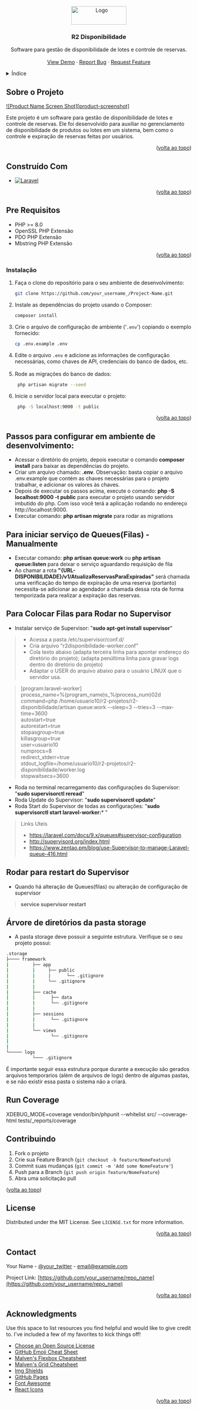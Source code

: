 <a name="readme-top"></a>

<!-- PROJECT LOGO -->
<br />
<div align="center">
  <a href="https://github.com/othneildrew/Best-README-Template">
    <img src="https://github.com/aldeiralvesmartins/estudos/blob/main/logo.png?raw=true" alt="Logo" width="150" height="50">
  </a>

<h3 align="center">R2 Disponibilidade</h3>

  <p align="center">
    Software para gestão de disponibilidade de lotes e controle de reservas.
   <br />
    <br />
    <a href="https://github.com/othneildrew/Best-README-Template">View Demo</a>
    ·
    <a href="https://github.com/othneildrew/Best-README-Template/issues">Report Bug</a>
    ·
    <a href="https://github.com/othneildrew/Best-README-Template/issues">Request Feature</a>
  </p>
</div>



<!-- TABLE OF CONTENTS -->
<details>
  <summary>Índice</summary>
  <ol>
    <li><a href="#sobre-o-projeto">Sobre o Projeto</a></li>
    <li><a href="#construido-com">Construído Com</a></li>
    <li><a href="#pre-requisitos">Pre Requisitos</a></li>
    <li><a href="#installation">Instalação</a></li>
    <li><a href="#passos-para-configurar-em-ambiente-de-desenvolvimento">Passos para configurar em ambiente de desenvolvimento</a></li>
    <li><a href="#para-iniciar-serviço-de-queues(Filas)-manualmente">Para iniciar serviço de Queues(Filas) - Manualmente</a></li>
    <li><a href="#para-colocar-filas-para-rodar-no-supervisor">Para Colocar Filas para Rodar no Supervisor</a></li>
    <li><a href="#rodar-para-restart-do-supervisor">Rodar para restart do Supervisor</a></li>
    <li><a href="#arvore-de-diretórios-da-pasta-storage">Árvore de diretórios da pasta storage</a></li>
    <li><a href="#run-coverage">Run Coverage</a></li>
  </ol>
</details>



<!-- ABOUT THE PROJECT -->

## Sobre o Projeto

[![Product Name Screen Shot][product-screenshot]](file:///home/usuario07/Imagens/Captura%20de%20tela%20de%202023-07-19%2016-56-48.png)

Este projeto é um software para gestão de disponibilidade de lotes e controle de reservas. Ele foi desenvolvido para
auxiliar no gerenciamento de disponibilidade de produtos ou lotes em um sistema, bem como o controle e expiração de
reservas feitas por usuários.

<p align="right">(<a href="#readme-top">volta ao topo</a>)</p>

## Construído Com

* [![Laravel][Laravel.com]][Laravel-url]

<p align="right">(<a href="#readme-top">volta ao topo</a>)</p>

## Pre Requisitos

* PHP >= 8.0
* OpenSSL PHP Extensão
* PDO PHP Extensão
* Mbstring PHP Extensão

<p align="right">(<a href="#readme-top">volta ao topo</a>)</p>

### Instalação

1. Faça o clone do repositório para o seu ambiente de desenvolvimento:
   ```bash
   git clone https://github.com/your_username_/Project-Name.git
   ```
2. Instale as dependências do projeto usando o Composer:
   ```bash
   composer install
   ```
3. Crie o arquivo de configuração de ambiente ('`.env`') copiando o exemplo fornecido:
   ```bash
   cp .env.example .env
   ```
4. Edite o arquivo `.env` e adicione as informações de configuração necessárias, como chaves de API, credenciais do
   banco de dados, etc.
   <br>
   <br>
5. Rode as migrações do banco de dados:
   ```bash
    php artisan migrate --seed  
    ```
6. Inicie o servidor local para executar o projeto:
   ```bash
    php -S localhost:9000 -t public
   ```

<p align="right">(<a href="#readme-top">volta ao topo</a>)</p>


## Passos para configurar em ambiente de desenvolvimento:

-   Acessar o diretório do projeto, depois executar o comando  **composer install**  para baixar as dependências do projeto.
-   Criar um arquivo chamado:  **.env**. Observação: basta copiar o arquivo .env.example que contém as chaves necessárias para o projeto trabalhar, e adicionar os valores às chaves.
-   Depois de executar os passos acima, execute o comando:  **php -S localhost:9000 -t public**  para executar o projeto usando servidor imbutido do php. Com isso você terá a aplicação rodando no endereço http://localhost:9000.
-   Executar comando:  **php artisan migrate**  para rodar as migrations


## Para iniciar serviço de Queues(Filas) - Manualmente
- Executar comando:  **php artisan queue:work** ou **php artisan queue:listen** para deixar o serviço aguardando requisição de fila
- Ao chamar a rota **"{URL-DISPONIBILIDADE}/v1/AtualizaReservasParaExpiradas"** será chamada uma verificação do tempo de expiração de uma reserva (portanto) necessita-se adicionar ao agendador a chamada dessa rota de forma temporizada para realizar a expiração das reservas.

## Para Colocar Filas para Rodar no Supervisor
* Instalar serviço de Supervisor: "**sudo apt-get install supervisor**"

>* Acessa a pasta /etc/supervisor/conf.d/
>* Cria arquivo "r2disponibilidade-worker.conf"
>* Cola texto abaixo (adapta terceira linha para apontar endereço do diretório do projeto); (adapta penúltima linha para gravar logs dentro do diretório do projeto)
>* Adaptar o USER do arquivo abaixo para o usuário LINUX que o servidor usa.

>[program:laravel-worker]<br>
process_name=%(program_name)s_%(process_num)02d<br>
command=php /home/usuario10/r2-projetos/r2-disponibilidade/artisan queue:work --sleep=3 --tries=3 --max-time=3600<br>
autostart=true<br>
autorestart=true<br>
stopasgroup=true<br>
killasgroup=true<br>
user=usuario10<br>
numprocs=8<br>
redirect_stderr=true<br>
stdout_logfile=/home/usuario10/r2-projetos/r2-disponibilidade/worker.log<br>
stopwaitsecs=3600<br>


* Roda no terminal recarregamento das configurações do Supervisor: "**sudo supervisorctl reread**"
* Roda Update do Supervisor: "**sudo supervisorctl update**"
* Roda Start do Supervisor de todas as configurações: "**sudo supervisorctl start laravel-worker:*** "


> Links Uteis <br>
>*  https://laravel.com/docs/9.x/queues#supervisor-configuration <br>
>*  http://supervisord.org/index.html <br>
>*  https://www.zentao.pm/blog/use-Supervisor-to-manage-Laravel-queue-416.html <br>

## Rodar para restart do Supervisor
* Quando há alteração de Queues(filas) ou alteração de configuração de supervisor
>**service supervisor restart**<br>

## Árvore de diretórios da pasta storage
- A pasta storage deve possuir a seguinte estrutura. Verifique se o seu projeto possui:
 ```sh
.storage
├──── framework
|         ├── app
|         |     ├── public 
|         |     |      └── .gitignore      
|         |     └── .gitignore
|         |
|         ├── cache
|         |      ├── data 
|         |      └── .gitignore
|         |
|         ├── sessions 
|         |      └── .gitignore
|         |         
|         └── views
|                └── .gitignore
|         
|
└───── logs
           └─── .gitignore            
```
É importante seguir essa estrutura porque durante a execução são gerados arquivos temporarios (além de arquivos de logs) dentro de algumas pastas, e se não existir essa pasta o sistema não a criará.

## Run Coverage
XDEBUG_MODE=coverage vendor/bin/phpunit --whitelist src/ --coverage-html tests/_reports/coverage


<!-- CONTRIBUTING -->

## Contribuindo

1. Fork o projeto
2. Crie sua Feature Branch (`git checkout -b feature/NomeFeature`)
3. Commit suas mudanças (`git commit -m 'Add some NomeFeature'`)
4. Push para a Branch (`git push origin feature/NomeFeature`)
5. Abra uma solicitação pull

<butoon align="right">(<a href="#readme-top">volta ao topo</a>)</butoon>



<!-- LICENSE -->

## License

Distributed under the MIT License. See `LICENSE.txt` for more information.

<p align="right">(<a href="#readme-top">volta ao topo</a>)</p>



<!-- CONTACT -->

## Contact

Your Name - [@your_twitter](https://twitter.com/your_username) - email@example.com

Project Link: [https://github.com/your_username/repo_name](https://github.com/your_username/repo_name)

<p align="right">(<a href="#readme-top">volta ao topo</a>)</p>



<!-- ACKNOWLEDGMENTS -->

## Acknowledgments

Use this space to list resources you find helpful and would like to give credit to. I've included a few of my favorites
to kick things off!

* [Choose an Open Source License](https://choosealicense.com)
* [GitHub Emoji Cheat Sheet](https://www.webpagefx.com/tools/emoji-cheat-sheet)
* [Malven's Flexbox Cheatsheet](https://flexbox.malven.co/)
* [Malven's Grid Cheatsheet](https://grid.malven.co/)
* [Img Shields](https://shields.io)
* [GitHub Pages](https://pages.github.com)
* [Font Awesome](https://fontawesome.com)
* [React Icons](https://react-icons.github.io/react-icons/search)

<p align="right">(<a href="#readme-top">volta ao topo</a>)</p>



<!-- MARKDOWN LINKS & IMAGES -->
<!-- https://www.markdownguide.org/basic-syntax/#reference-style-links -->

[contributors-shield]: https://img.shields.io/github/contributors/othneildrew/Best-README-Template.svg?style=for-the-badge

[contributors-url]: https://github.com/othneildrew/Best-README-Template/graphs/contributors

[forks-shield]: https://img.shields.io/github/forks/othneildrew/Best-README-Template.svg?style=for-the-badge

[forks-url]: https://github.com/othneildrew/Best-README-Template/network/members

[stars-shield]: https://img.shields.io/github/stars/othneildrew/Best-README-Template.svg?style=for-the-badge

[stars-url]: https://github.com/othneildrew/Best-README-Template/stargazers

[issues-shield]: https://img.shields.io/github/issues/othneildrew/Best-README-Template.svg?style=for-the-badge

[issues-url]: https://github.com/othneildrew/Best-README-Template/issues

[license-shield]: https://img.shields.io/github/license/othneildrew/Best-README-Template.svg?style=for-the-badge

[license-url]: https://github.com/othneildrew/Best-README-Template/blob/master/LICENSE.txt

[linkedin-shield]: https://img.shields.io/badge/-LinkedIn-black.svg?style=for-the-badge&logo=linkedin&colorB=555

[linkedin-url]: https://linkedin.com/in/othneildrew

[comment]: <> ([product-screenshot]: file:///home/usuario07/Imagens/teste1.jpg)

[Next.js]: https://img.shields.io/badge/next.js-000000?style=for-the-badge&logo=nextdotjs&logoColor=white

[Next-url]: https://nextjs.org/

[React.js]: https://img.shields.io/badge/React-20232A?style=for-the-badge&logo=react&logoColor=61DAFB

[React-url]: https://reactjs.org/

[Vue.js]: https://img.shields.io/badge/Vue.js-35495E?style=for-the-badge&logo=vuedotjs&logoColor=4FC08D

[Vue-url]: https://vuejs.org/

[Angular.io]: https://img.shields.io/badge/Angular-DD0031?style=for-the-badge&logo=angular&logoColor=white

[Angular-url]: https://angular.io/

[Svelte.dev]: https://img.shields.io/badge/Svelte-4A4A55?style=for-the-badge&logo=svelte&logoColor=FF3E00

[Svelte-url]: https://svelte.dev/

[Laravel.com]: https://img.shields.io/badge/Laravel-FF2D20?style=for-the-badge&logo=laravel&logoColor=white

[Laravel-url]: https://laravel.com

[Bootstrap.com]: https://img.shields.io/badge/Bootstrap-563D7C?style=for-the-badge&logo=bootstrap&logoColor=white

[Bootstrap-url]: https://getbootstrap.com

[JQuery.com]: https://img.shields.io/badge/jQuery-0769AD?style=for-the-badge&logo=jquery&logoColor=white

[JQuery-url]: https://jquery.com


[comment]: <> (# R2 Disponibilidade)

[comment]: <> (Software para gestão de disponibilidade de lotes e controle de reservas.)

[comment]: <> (## Pré Requisitos)

[comment]: <> (-   PHP >= 8.0)

[comment]: <> (-   OpenSSL PHP Extensão)

[comment]: <> (-   PDO PHP Extensão)

[comment]: <> (-   Mbstring PHP Extensão)


[comment]: <> (## Passos para configurar em ambiente de desenvolvimento:)

[comment]: <> (-   Acessar o diretório do projeto, depois executar o comando  `composer install`  para baixar as dependências do projeto.)

[comment]: <> (-   Criar um arquivo chamado:  `.env`. Observação: basta copiar o arquivo .env.example que contém as chaves necessárias para o projeto trabalhar, e adicionar os valores às chaves.)

[comment]: <> (-   Depois de executar os passos acima, execute o comando:  `php -S localhost:9000 -t public`  para executar o projeto usando servidor imbutido do php. Com isso você terá a aplicação rodando no endereço http://localhost:9000.)

[comment]: <> (-   Executar comando:  `php artisan migrate`  para rodar as migrations)


[comment]: <> (## Para iniciar serviço de Queues&#40;Filas&#41; - Manualmente)

[comment]: <> (- Executar comando:  `php artisan queue:work` ou `php artisan queue:listen` para deixar o serviço aguardando requisição de fila)

[comment]: <> (- Ao chamar a rota `"{URL-DISPONIBILIDADE}/v1/AtualizaReservasParaExpiradas"` será chamada uma verificação do tempo de expiração de uma reserva &#40;portanto&#41; necessita-se adicionar ao agendador a chamada dessa rota de forma temporizada para realizar a expiração das reservas.)

[comment]: <> (## Para Colocar Filas para Rodar no Supervisor)

[comment]: <> (* Instalar serviço de Supervisor: "`sudo apt-get install supervisor`")

[comment]: <> (>* Acessa a pasta /etc/supervisor/conf.d/)

[comment]: <> (>* Cria arquivo "r2disponibilidade-worker.conf")

[comment]: <> (>* Cola texto abaixo &#40;adapta terceira linha para apontar endereço do diretório do projeto&#41;; &#40;adapta penúltima linha para gravar logs dentro do diretório do projeto&#41;)

[comment]: <> (>* Adaptar o USER do arquivo abaixo para o usuário LINUX que o servidor usa.)

[comment]: <> (>[program:laravel-worker]<br>)

[comment]: <> (process_name=%&#40;program_name&#41;s_%&#40;process_num&#41;02d<br>)

[comment]: <> (command=php /home/usuario10/r2-projetos/r2-disponibilidade/artisan queue:work --sleep=3 --tries=3 --max-time=3600<br>)

[comment]: <> (autostart=true<br>)

[comment]: <> (autorestart=true<br>)

[comment]: <> (stopasgroup=true<br>)

[comment]: <> (killasgroup=true<br>)

[comment]: <> (user=usuario10<br>)

[comment]: <> (numprocs=8<br>)

[comment]: <> (redirect_stderr=true<br>)

[comment]: <> (stdout_logfile=/home/usuario10/r2-projetos/r2-disponibilidade/worker.log<br>)

[comment]: <> (stopwaitsecs=3600<br>)


[comment]: <> (* Roda no terminal recarregamento das configurações do Supervisor: "`sudo supervisorctl reread`")

[comment]: <> (* Roda Update do Supervisor: "`sudo supervisorctl update`")

[comment]: <> (* Roda Start do Supervisor de todas as configurações: "`sudo supervisorctl start laravel-worker:` ")


[comment]: <> (> Links Uteis <br>)

[comment]: <> (>*  https://laravel.com/docs/9.x/queues#supervisor-configuration <br>)

[comment]: <> (>*  http://supervisord.org/index.html <br>)

[comment]: <> (>*  https://www.zentao.pm/blog/use-Supervisor-to-manage-Laravel-queue-416.html <br>)

[comment]: <> (## Rodar para restart do Supervisor)

[comment]: <> (* Quando há alteração de Queues&#40;filas&#41; ou alteração de configuração de supervisor)

[comment]: <> (>**service supervisor restart**<br>)

[comment]: <> (## Árvore de diretórios da pasta storage)

[comment]: <> (- A pasta storage deve possuir a seguinte estrutura. Verifique se o seu projeto possui:)

[comment]: <> ( ```sh)

[comment]: <> (.storage)

[comment]: <> (├──── framework)

[comment]: <> (|         ├── app)

[comment]: <> (|         |     ├── public )

[comment]: <> (|         |     |      └── .gitignore      )

[comment]: <> (|         |     └── .gitignore)

[comment]: <> (|         |)

[comment]: <> (|         ├── cache)

[comment]: <> (|         |      ├── data )

[comment]: <> (|         |      └── .gitignore)

[comment]: <> (|         |)

[comment]: <> (|         ├── sessions )

[comment]: <> (|         |      └── .gitignore)

[comment]: <> (|         |         )

[comment]: <> (|         └── views)

[comment]: <> (|                └── .gitignore)

[comment]: <> (|         )

[comment]: <> (|)

[comment]: <> (└───── logs)

[comment]: <> (           └─── .gitignore            )

[comment]: <> (```)

[comment]: <> (É importante seguir essa estrutura porque durante a execução são gerados arquivos temporarios &#40;além de arquivos de logs&#41; dentro de algumas pastas, e se não existir essa pasta o sistema não a criará.)

[comment]: <> (## Run Coverage)

[comment]: <> (```bash)

[comment]: <> (XDEBUG_MODE=coverage vendor/bin/phpunit --whitelist src/ --coverage-html tests/_reports/coverage)

[comment]: <> (```)
